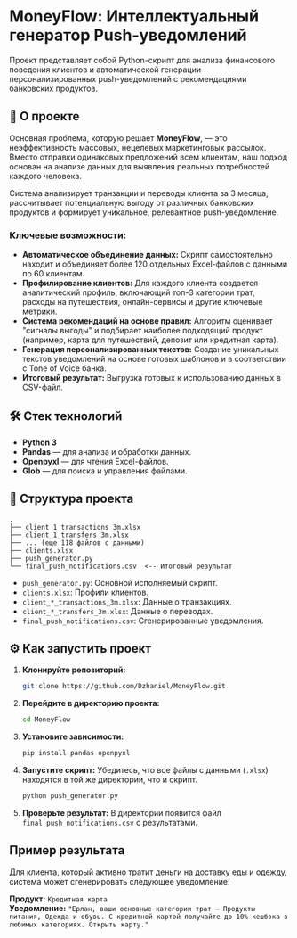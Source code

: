 # MoneyFlow: Интеллектуальный генератор Push-уведомлений

Проект представляет собой Python-скрипт для анализа финансового поведения клиентов и автоматической генерации персонализированных push-уведомлений с рекомендациями банковских продуктов.

## 🚀 О проекте

Основная проблема, которую решает **MoneyFlow**, — это неэффективность массовых, нецелевых маркетинговых рассылок. Вместо отправки одинаковых предложений всем клиентам, наш подход основан на анализе данных для выявления реальных потребностей каждого человека.

Система анализирует транзакции и переводы клиента за 3 месяца, рассчитывает потенциальную выгоду от различных банковских продуктов и формирует уникальное, релевантное push-уведомление.

### Ключевые возможности:
- **Автоматическое объединение данных:** Скрипт самостоятельно находит и объединяет более 120 отдельных Excel-файлов с данными по 60 клиентам.
- **Профилирование клиентов:** Для каждого клиента создается аналитический профиль, включающий топ-3 категории трат, расходы на путешествия, онлайн-сервисы и другие ключевые метрики.
- **Система рекомендаций на основе правил:** Алгоритм оценивает "сигналы выгоды" и подбирает наиболее подходящий продукт (например, карта для путешествий, депозит или кредитная карта).
- **Генерация персонализированных текстов:** Создание уникальных текстов уведомлений на основе готовых шаблонов и в соответствии с Tone of Voice банка.
- **Итоговый результат:** Выгрузка готовых к использованию данных в CSV-файл.

## 🛠️ Стек технологий
- **Python 3**
- **Pandas** — для анализа и обработки данных.
- **Openpyxl** — для чтения Excel-файлов.
- **Glob** — для поиска и управления файлами.

## 📂 Структура проекта
```
.
├── client_1_transactions_3m.xlsx
├── client_1_transfers_3m.xlsx
├── ... (еще 118 файлов с данными)
├── clients.xlsx
├── push_generator.py
└── final_push_notifications.csv  <-- Итоговый результат
```
- `push_generator.py`: Основной исполняемый скрипт.
- `clients.xlsx`: Профили клиентов.
- `client_*_transactions_3m.xlsx`: Данные о транзакциях.
- `client_*_transfers_3m.xlsx`: Данные о переводах.
- `final_push_notifications.csv`: Сгенерированные уведомления.

## ⚙️ Как запустить проект

1. **Клонируйте репозиторий:**
   ```bash
   git clone https://github.com/Dzhaniel/MoneyFlow.git
   ```
2. **Перейдите в директорию проекта:**
   ```bash
   cd MoneyFlow
   ```
3. **Установите зависимости:**
   ```bash
   pip install pandas openpyxl
   ```
4. **Запустите скрипт:**
   Убедитесь, что все файлы с данными (`.xlsx`) находятся в той же директории, что и скрипт.
   ```bash
   python push_generator.py
   ```
5. **Проверьте результат:**
   В директории появится файл `final_push_notifications.csv` с результатами.

## Пример результата

Для клиента, который активно тратит деньги на доставку еды и одежду, система может сгенерировать следующее уведомление:

**Продукт:** `Кредитная карта`  
**Уведомление:** `"Ерлан, ваши основные категории трат — Продукты питания, Одежда и обувь. С кредитной картой получайте до 10% кешбэка в любимых категориях. Открыть карту."`
